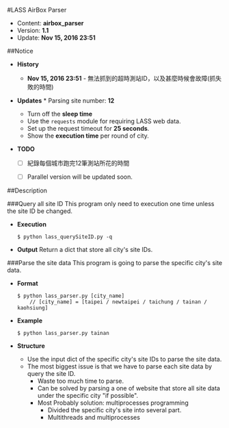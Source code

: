 #LASS AirBox Parser
* Content: **airbox_parser**
* Version: **1.1**
* Update: **Nov 15, 2016 23:51**




##Notice
* **History**
	* **Nov 15, 2016 23:51** - 無法抓到的超時測站ID，以及甚麼時候會故障(抓失敗的時間)

* **Updates**
    	* Parsing site number: **12**
	* Turn off the **sleep time**
	* Use the ```requests``` module for requiring LASS web data.
	* Set up the request timeout for **25 seconds**.
	* Show the **execution time** per round of city.

* **TODO**
	* [ ] 紀錄每個城市跑完12筆測站所花的時間
	* [ ] Parallel version will be updated soon.




##Description

###Query all site ID
This program only need to execution one time unless the site ID be changed.
* **Execution**
	```
	$ python lass_querySiteID.py -q
	```

* **Output**
	Return a dict that store all city's site IDs.



###Parse the site data
This program is going to parse the specific city's site data.
* **Format**
	```
	$ python lass_parser.py [city_name]
		// [city_name] = [taipei / newtaipei / taichung / tainan / kaohsiung]
	```

* **Example**
	```
	$ python lass_parser.py tainan
	```

* **Structure**
	* Use the input dict of the specific city's site IDs to parse the site data.
	* The most biggest issue is that we have to parse each site data by query the site ID.
		* Waste too much time to parse.
		* Can be solved by parsing a one of website that store all site data under the specific city "if possible".
		* Most Probably solution: multiprocesses programming
			* Divided the specific city's site into several part.
			* Multithreads and multiprocesses
